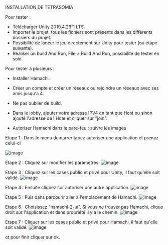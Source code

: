 INSTALLATION DE TETRASOMIA

Pour tester :

- Télécharger Unity 2019.4.26f1 LTS.
- Importer le projet, tous les fichiers sont présents dans les différents dossiers du projet.
- Possibilité de lancer le jeu directement sur Unity pour tester (ou étape suivante).
- Réaliser un build And Run, File > Build And Run, possibilité de tester en solo.

Pour tester à plusieurs :

- Installer Hamachi.
- Créer un compte et créer un réseaux ou rejoindre un réseaux avec ses amis jusqu'a 4.
- Ne pas oublier de build.
- Dans le lobby, ajouter votre adresse IPV4 en tant que Host ou sinon ajouté l'adresse de l'Hote et cliquer sur "join".

- Autoriser Hamachi dans le pare-feu : suivre les images

Etape 1 : Dans le menu demarrer tapez autoriser une application et prenez celui-ci

![image](https://user-images.githubusercontent.com/84011629/123303098-b60ceb80-d51d-11eb-815e-a3eee6cd832c.png)

Etape 2 : Cliquez sur modifier les paramètres.
![image](https://user-images.githubusercontent.com/84011629/123303193-d472e700-d51d-11eb-9a3b-330c8901c4ce.png)

Etape 3 : Cliquez sur les cases public et privé pour Unity, il faut qu'elle soit validé.
![image](https://user-images.githubusercontent.com/84011629/123303301-f3717900-d51d-11eb-9b78-2a578f893941.png)

Etape 4 : Ensuite cliquez sur autoriser une autre application.
![image](https://user-images.githubusercontent.com/84011629/123303358-02582b80-d51e-11eb-9e24-7f41b79b027b.png)

Etape 5 : Puis dans parcourir aller à l'emplacement de Hamachi.
![image](https://user-images.githubusercontent.com/84011629/123303485-20be2700-d51e-11eb-9efa-e7c5bbe3ff3a.png)

Etape 6 : Choisissez "hamachi-2-ui". Si vous ne trouver pas Hamachi, clique droit sur l'application et dans propriété il y a le chemin.
![image](https://user-images.githubusercontent.com/84011629/123303519-2ae02580-d51e-11eb-8f90-a21ac2b7a633.png)

Etape 7 : Cliquer sur les cases public et privé pour Hamachi, il faut qu'elle soit validé.
![image](https://user-images.githubusercontent.com/84011629/123303623-49462100-d51e-11eb-8fee-f52981c9b0a3.png)

et pour finir cliquer sur ok.

